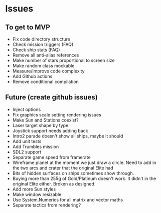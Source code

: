# Issues

## To get to MVP
- Fix code directory structure
- Check mission triggers (FAQ)
- Check ship stats (FAQ)
- Remove all anti-alias references
- Make number of stars proportional to screen size
- Make random class mockable
- Measure/improve code complexity
- Add Github actions
- Remove conditional compilation

## Future (create github issues)
- Inject options
- Fix graphics scale setting rendering issues
- Make Sun and Stations coexist?
- Laser target shape by type
- Joystick support needs adding back
- Intro2 parade doesn't show all ships, maybe it should
- Add unit tests
- Add Trumbles mission
- SDL2 support
- Separate game speed from framerate
- Wireframe planet at the moment we just draw a circle. Need to add in the two arcs and crater that the original Elite had
- Bits of hidden surfaces on ships sometimes show through.  
- Buying more than 255g of Gold/Platinum doesn't work.  It didn't in the original Elite either.  Broken as designed.
- Add more Sun styles
- Make window resizable
- Use System.Numerics for all matrix and vector maths
- Separate tactics from rendering?

